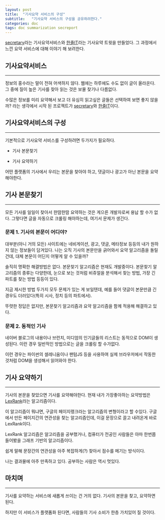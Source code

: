 ```yaml
---
layout: post
title:  "기사요약 서비스의 구성"
subtitle:   "기사요약 서비스의 구성을 공유하려한다."
categories: doc
tags: doc summarization secreport
---
```


[secretary](https://chrome.google.com/webstore/detail/secretary/bijcgcgbhmeemlnidoigdcnokggknikb?hl=ko)라는 기사요약서비스와 [한줄IT](https://twitter.com/R2BQBbW6CM4oFBN)라는 기사요약 트윗을 만들었다. 그 과정에서 느낀 요약 서비스에 대해 이야기 해 보려한다.

## 기사요약서비스

---

정보의 홍수라는 말이 전혀 어색하지 않다. 웹에는 하루에도 수도 없이 글이 올라온다. 그 중에 질이 높은 기사를 찾아 읽는 것은 보물 찾기나 다름없다.

수많은 정보를 미리 요약해서 보고 더 유심히 읽고싶은 글들은 선택하여 보면 좋지 않을까? 라는 생각에서 시작 된 프로젝트가 [secretary](https://chrome.google.com/webstore/detail/secretary/bijcgcgbhmeemlnidoigdcnokggknikb?hl=ko)와 [한줄IT](https://twitter.com/R2BQBbW6CM4oFBN)이다.

## 기사요약서비스의 구성

---

기본적으로 기사요약 서비스를 구성하려면 두가지가 필요하다.

- 기사 본문찾기

- 기사 요약하기

어떤 플랫폼의 기사에서 우리는 본문을 찾아야 하고, 댓글이나 광고가 아닌 본문을 요약해야한다.

## 기사 본문찾기

---

모든 기사를 일일이 찾아서 한땀한땀 요약하는 것은 게으른 개발자로써 용납 할 수가 없다. 그렇다면 글을 자동으로 크롤링 해야하는데, 여기서 문제가 생긴다.

### 문제 1. 기사의 본문이 어디야?

대부분(아니 거의 모든) 사이트에는 네비게이션, 광고, 댓글, 메타정보 등등의 내가 원하지 않는 정보들이 담겨있다. 나는 오직 기사의 본문만을 긁어와서 요약 알고리즘을 돌릴건데, 대체 본문이 어딘지 어떻게 알 수 있을까?

솔직히 명확한 해결방법은 없다. 본문찾기 알고리즘은 현재도 개발중이다. 본문찾기 알고리즘의 종류는 다양한데, 눈으로 보는 것처럼 비쥬얼을 분석해서 찾는 방법, 가장 긴 파트를 찾는 방법 등등이 있다.

지금 제시한 방법 두가지 모두 문제가 있는 게 보일텐데, 예를 들어 댓글이 본문만큼 긴 경우도 더러있다(특히 시사, 정치 등의 파트에서).

뚜렷한 정답은 없지만, 본문찾기 알고리즘과 요약 알고리즘을 함께 적용해 해결하고 있다.

<script async src="//pagead2.googlesyndication.com/pagead/js/adsbygoogle.js"></script>
<ins class="adsbygoogle"
     style="display:block; text-align:center;"
     data-ad-format="fluid"
     data-ad-layout="in-article"
     data-ad-client="ca-pub-9134477021095729"
     data-ad-slot="3873336698"></ins>
<script>
     (adsbygoogle = window.adsbygoogle || []).push({});
</script>

### 문제 2. 동적인 기사

네이버 블로그의 내용이나 브런치, 미디엄의 인기글들의 리스트는 동적으로 DOM이 생성된다. 이런 경우 일반적인 방법으로는 글을 크롤링 할 수가없다.

이런 경우는 파이썬의 셀레니움이나 팬텀JS 등을 사용하여 실제 브라우저에서 작동한 것처럼 DOM을 생성해서 읽어와야 한다.

## 기사 요약하기

---

기사의 본문을 찾았으면 기사를 요약해야한다. 현재 내가 가장좋아하는 요약방법은 [LexRank](https://www.cs.cmu.edu/afs/cs/project/jair/pub/volume22/erkan04a-html/erkan04a.html)라는 알고리즘이다.

이 알고리즘이 뭐냐면, 구글의 페이지랭크라는 알고리즘의 변형이라고 할 수있다. 구글에서 만든 페이지간의 연관성을 찾는 알고리즘인데, 이걸 문장으로 끌고 내려온게 바로 LexRank이다.

LexRank 알고리즘은 알고리즘을 공부했거나, 컴퓨터가 전공인 사람들은 아마 한번쯤 들어봤을 그래프 기반의 알고리즘이다.

쉽게 말해 문장간의 연관성을 아주 복잡하게(?) 찾아서 점수를 메기는 방식이다.

나는 결과물에 아주 만족하고 있다. 공부하는 사람은 역시 멋있다.

## 마치며

---

기사를 요약하는 서비스에 새롭게 쓰이는 건 거의 없다. 기사의 본문을 찾고, 요약하면 된다.

하지만 이 서비스가 플랫폼화 된다면, 사람들의 기사 소비가 한층 가치있어 질 것이다.
